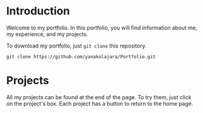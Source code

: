 # Introduction

Welcome to my portfolio. In this portfolio, you will find information about me, my experience, and my projects.

To download my portfolio, just `git clone` this repository.

```
git clone https://github.com/yanakolajara/Portfolio.git
```

# Projects

All my projects can be found at the end of the page. To try them, just click on the project's box. Each project has a button to return to the home page.